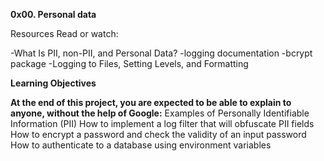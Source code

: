 **0x00. Personal data**

Resources
Read or watch:

-What Is PII, non-PII, and Personal Data?
-logging documentation
-bcrypt package
-Logging to Files, Setting Levels, and Formatting

**Learning Objectives**

**At the end of this project, you are expected to be able to explain to anyone, without the help of Google:**
Examples of Personally Identifiable Information (PII)
How to implement a log filter that will obfuscate PII fields
How to encrypt a password and check the validity of an input password
How to authenticate to a database using environment variables
